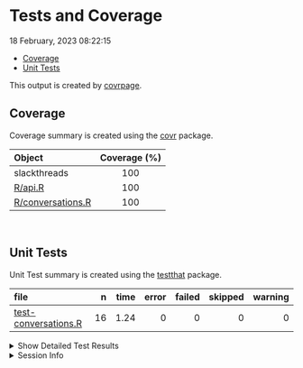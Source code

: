 Tests and Coverage
================
18 February, 2023 08:22:15

- <a href="#coverage" id="toc-coverage">Coverage</a>
- <a href="#unit-tests" id="toc-unit-tests">Unit Tests</a>

This output is created by
[covrpage](https://github.com/yonicd/covrpage).

## Coverage

Coverage summary is created using the
[covr](https://github.com/r-lib/covr) package.

| Object                                    | Coverage (%) |
|:------------------------------------------|:------------:|
| slackthreads                              |     100      |
| [R/api.R](../R/api.R)                     |     100      |
| [R/conversations.R](../R/conversations.R) |     100      |

<br>

## Unit Tests

Unit Test summary is created using the
[testthat](https://github.com/r-lib/testthat) package.

| file                                                  |   n | time | error | failed | skipped | warning |
|:------------------------------------------------------|----:|-----:|------:|-------:|--------:|--------:|
| [test-conversations.R](testthat/test-conversations.R) |  16 | 1.24 |     0 |      0 |       0 |       0 |

<details closed>
<summary>
Show Detailed Test Results
</summary>

| file                                                            | context       | test                                                  | status |   n | time |
|:----------------------------------------------------------------|:--------------|:------------------------------------------------------|:-------|----:|-----:|
| [test-conversations.R](testthat/test-conversations.R#L60_L67)   | conversations | Can get conversations                                 | PASS   |   5 | 0.24 |
| [test-conversations.R](testthat/test-conversations.R#L87_L92)   | conversations | Can get replies                                       | PASS   |   3 | 0.36 |
| [test-conversations.R](testthat/test-conversations.R#L113_L118) | conversations | Can get all replies at once to a set of conversations | PASS   |   4 | 0.47 |
| [test-conversations.R](testthat/test-conversations.R#L126_L133) | conversations | Conversations and replies fail gracefully             | PASS   |   4 | 0.17 |

</details>
<details>
<summary>
Session Info
</summary>

| Field    | Value                             |
|:---------|:----------------------------------|
| Version  | R version 4.2.2 (2022-10-31 ucrt) |
| Platform | x86_64-w64-mingw32/x64 (64-bit)   |
| Running  | Windows 10 x64 (build 22621)      |
| Language | English_United States             |
| Timezone | America/Chicago                   |

| Package  | Version |
|:---------|:--------|
| testthat | 3.1.6   |
| covr     | 3.6.1   |
| covrpage | 0.2     |

</details>
<!--- Final Status : pass --->
